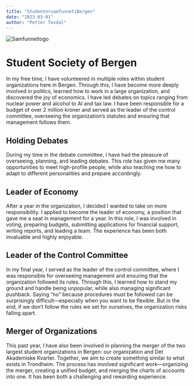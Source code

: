 ```yaml
---
title: "StudentersamfunnetiBergen"
date: "2023-03-01"
author: "Petter Tesdal"
---
```

   
![Samfunnetlogo](/work/StudentersamfunnetiBergen.svg)  

# Student Society of Bergen

In my free time, I have volunteered in multiple roles within student organizations here in Bergen. Through this, I have become more deeply involved in politics, learned how to work in a large organization, and discovered the joy of economics. I have led debates on topics ranging from nuclear power and alcohol to AI and tax law. I have been responsible for a budget of over 2 million kroner and served as the leader of the control committee, overseeing the organization’s statutes and ensuring that management follows them.

## Holding Debates

During my time in the debate committee, I have had the pleasure of overseeing, planning, and leading debates. This role has given me many opportunities to meet high-profile people, while also teaching me how to adapt to different personalities and prepare accordingly.

## Leader of Economy

After a year in the organization, I decided I wanted to take on more responsibility. I applied to become the leader of economy, a position that gave me a seat in management for a year. In this role, I was involved in voting, preparing budgets, submitting applications for financial support, writing reports, and leading a team. The experience has been both invaluable and highly enjoyable.

## Leader of the Control Committee

In my final year, I served as the leader of the control committee, where I was responsible for overseeing management and ensuring that the organization followed its rules. Through this, I learned how to stand my ground and handle being unpopular, while also managing significant pushback. Saying “no” because procedures must be followed can be surprisingly difficult—especially when you want to be flexible. But in the end, if we don’t follow the rules we set for ourselves, the organization risks falling apart.

## Merger of Organizations

This past year, I have also been involved in planning the merger of the two largest student organizations in Bergen: our organization and Det Akademiske Kvarter. Together, we aim to create something similar to what exists in Trondheim. The process has involved significant work—organizing the merger, creating a unified budget, and merging the charts of accounts into one. It has been both a challenging and rewarding experience.

